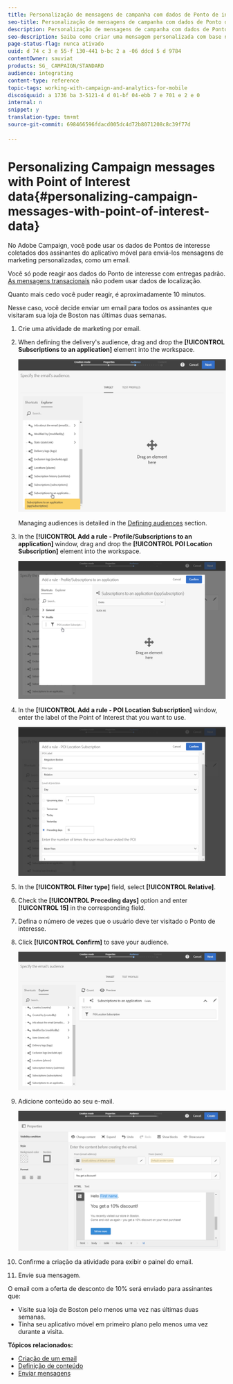 ```yaml
---
title: Personalização de mensagens de campanha com dados de Ponto de interesse
seo-title: Personalização de mensagens de campanha com dados de Ponto de interesse
description: Personalização de mensagens de campanha com dados de Ponto de interesse
seo-description: Saiba como criar uma mensagem personalizada com base na localização dos assinantes com a integração de dados do Ponto de interesse.
page-status-flag: nunca ativado
uuid: d 74 c 3 e 55-f 130-441 b-bc 2 a -06 ddcd 5 d 9784
contentOwner: sauviat
products: SG_ CAMPAIGN/STANDARD
audience: integrating
content-type: reference
topic-tags: working-with-campaign-and-analytics-for-mobile
discoiquuid: a 1736 ba 3-5121-4 d 01-bf 04-ebb 7 e 701 e 2 e 0
internal: n
snippet: y
translation-type: tm+mt
source-git-commit: 698466596fdacd005dc4d72b8071208c8c39f77d

---
```



# Personalizing Campaign messages with Point of Interest data{#personalizing-campaign-messages-with-point-of-interest-data}

No Adobe Campaign, você pode usar os dados de Pontos de interesse coletados dos assinantes do aplicativo móvel para enviá-los mensagens de marketing personalizadas, como um email.

Você só pode reagir aos dados do Ponto de interesse com entregas padrão. [As mensagens transacionais](../../channels/using/about-transactional-messaging.md) não podem usar dados de localização.

Quanto mais cedo você puder reagir, é aproximadamente 10 minutos.

Nesse caso, você decide enviar um email para todos os assinantes que visitaram sua loja de Boston nas últimas duas semanas.

1. Crie uma atividade de marketing por email.
1. When defining the delivery's audience, drag and drop the **[!UICONTROL Subscriptions to an application]** element into the workspace.

   ![](assets/poi_subscriptions_app.png)

   Managing audiences is detailed in the [Defining audiences](../../audiences/using/creating-audiences.md) section.

1. In the **[!UICONTROL Add a rule - Profile/Subscriptions to an application]** window, drag and drop the **[!UICONTROL POI Location Subscription]** element into the workspace.

   ![](assets/poi_add_rule_profile_subscription.png)

1. In the **[!UICONTROL Add a rule - POI Location Subscription]** window, enter the label of the Point of Interest that you want to use.

   ![](assets/poi_location_subscription.png)

1. In the **[!UICONTROL Filter type]** field, select **[!UICONTROL Relative]**.
1. Check the **[!UICONTROL Preceding days]** option and enter **[!UICONTROL 15]** in the corresponding field.
1. Defina o número de vezes que o usuário deve ter visitado o Ponto de interesse.
1. Click **[!UICONTROL Confirm]** to save your audience.

   ![](assets/poi_subscriptions_app_audience_defined.png)

1. Adicione conteúdo ao seu e-mail.

   ![](assets/poi_email_content.png)

1. Confirme a criação da atividade para exibir o painel do email.
1. Envie sua mensagem.

O email com a oferta de desconto de 10% será enviado para assinantes que:

* Visite sua loja de Boston pelo menos uma vez nas últimas duas semanas.
* Tinha seu aplicativo móvel em primeiro plano pelo menos uma vez durante a visita.

**Tópicos relacionados:**

* [Criação de um email](../../channels/using/creating-an-email.md)
* [Definição de conteúdo](../../designing/using/example--email-personalization.md)
* [Enviar mensagens](../../sending/using/confirming-the-send.md)

